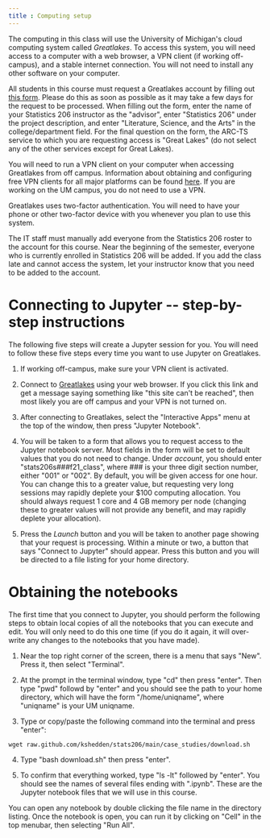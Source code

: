```yaml
---
title : Computing setup
---
```


The computing in this class will use the University of Michigan's
cloud computing system called _Greatlakes_.  To access this system,
you will need access to a computer with a web browser, a VPN client
(if working off-campus), and
a stable internet connection.  You will not need to install any other
software on your computer.

All students in this course must request a Greatlakes account by
filling out [this
form](https://teamdynamix.umich.edu/TDClient/30/Portal/Requests/TicketRequests/NewForm?ID=iT-mreMQ984_).
Please do this as soon as possible as it may take a few days for the
request to be processed.  When filling out the form, enter the name of
your Statistics 206 instructor as the "advisor", enter "Statistics
206" under the project description, and enter "Literature, Science, and the
Arts" in the college/department field.  For the final question on the
form, the ARC-TS service to which you are requesting access is "Great
Lakes" (do not select any of the other services except for Great Lakes).

You will need to run a VPN client on your computer when accessing Greatlakes
from off campus.  Information about obtaining and
configuring free VPN clients for all major platforms can be found
[here](https://its.umich.edu/enterprise/wifi-networks/vpn/getting-started).
If you are working on the UM campus, you do not need to use a VPN.

Greatlakes uses two-factor authentication.  You will need to
have your phone or other two-factor device with you whenever you plan
to use this system.

The IT staff must manually add everyone from the Statistics 206 roster
to the account for this course.  Near the beginning of the semester,
everyone who is currently enrolled in Statistics 206 will be added.
If you add the class late and cannot access the system, let your
instructor know that you need to be added to the account.

# Connecting to Jupyter -- step-by-step instructions

The following five steps will create a Jupyter session for you.  You
will need to follow these five steps every time you want to use Jupyter
on Greatlakes.

1. If working off-campus, make sure your VPN client is activated.

2. Connect to [Greatlakes](https://greatlakes.arc-ts.umich.edu) using
your web browser.  If you click this link and get a message saying
something like "this site can't be reached", then most likely you
are off campus and your VPN is not turned on.

3. After connecting to Greatlakes, select the "Interactive Apps" menu
at the top of the window, then press "Jupyter Notebook".

4. You will be taken to a form that allows you to request access to
the Jupyter notebook server.  Most fields in the form will be set to
default values that you do not need to change.  Under _account_, you
should enter "stats206s###f21_class", where ### is your three digit
section number, either "001" or "002".  By default, you will be given
access for one hour.  You can change this to a greater value, but
requesting very long sessions may rapidly deplete your $100 computing
allocation.  You should always request 1 core and 4 GB memory per node
(changing these to greater values will not provide any benefit, and
may rapidly deplete your allocation).

5. Press the _Launch_ button and you will be taken to another page
showing that your request is processing.  Within a minute or two, a
button that says "Connect to Jupyter" should appear.  Press this
button and you will be directed to a file listing for your home
directory.

# Obtaining the notebooks

The first time that you connect to Jupyter, you should perform the following
steps to obtain local copies of all the notebooks that you can execute
and edit.  You will only need to do this one time (if you do it again, it will
over-write any changes to the notebooks that you have made).

1. Near the top right corner of the screen, there is a menu that says
"New".  Press it, then select "Terminal".

2. At the prompt in the terminal window, type "cd" then press "enter".  Then type
"pwd" followd by "enter" and you should see the path to your home directory,
which will have the form "/home/uniqname", where "uniqname" is your UM uniqname.

3. Type or copy/paste the following command into the terminal and press "enter":

`wget raw.github.com/kshedden/stats206/main/case_studies/download.sh`

4. Type "bash download.sh" then press "enter".

5. To confirm that everything worked, type "ls -lt" followed by "enter".  You should
see the names of several files ending with ".ipynb".  These are the Jupyter 
notebook files that we will use in this course.  

You can open any notebook
by double clicking the file name in the directory listing.  Once the
notebook is open, you can run it by 
clicking on "Cell" in the top menubar, then selecting "Run All".

